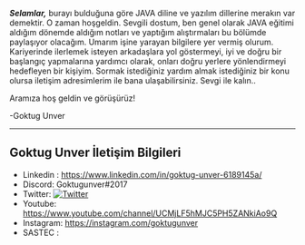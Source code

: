 <!--Satırların sonundaki "\" işareti bir alt satıra geçirmek için kullanılıyor. Kullanmazsanız linkler birbirine girebilir. -->
***Selamlar,*** 
 burayı bulduğuna göre JAVA diline ve  yazılım dillerine merakın var demektir. O zaman hoşgeldin. Sevgili dostum, ben genel olarak JAVA eğitimi aldığım dönemde aldığım notları ve yaptığım alıştırmaları bu bölümde paylaşıyor olacağım. Umarım işine yarayan bilgilere yer vermiş olurum. Kariyerinde ilerlemek isteyen arkadaşlara yol göstermeyi, iyi ve doğru bir başlangıç yapmalarına yardımcı olarak, onları doğru yerlere yönlendirmeyi hedefleyen bir kişiyim. Sormak istediğiniz yardım almak istediğiniz bir konu olursa iletişim adresimlerim ile bana ulaşabilirsiniz. Sevgi ile kalın.. 

Aramıza hoş geldin ve görüşürüz!

-Goktug Unver     

---

## Goktug Unver İletişim Bilgileri

- Linkedin : https://www.linkedin.com/in/goktug-unver-6189145a/
- Discord: Goktugunver#2017
- Twitter: [![Twitter](https://img.shields.io/twitter/follow/goktugunver?style=social)](https://twitter.com/goktugunver)
- Youtube: https://www.youtube.com/channel/UCMjLF5hMJC5PH5ZANkiAo9Q
- Instagram: https://instagram.com/goktugunver
- SASTEC :  

